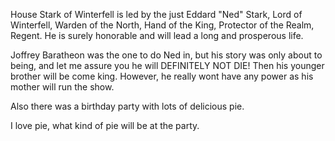 House Stark of Winterfell is led by the just Eddard "Ned" Stark, Lord of
Winterfell, Warden of the North, Hand of the King, Protector of the Realm,
Regent.  He is surely honorable and will lead a long and prosperous life.


Joffrey Baratheon was the one to do Ned in, but his story was only about to being, and let me assure you he will DEFINITELY NOT DIE!  Then his younger brother will be come king.  However, he really wont have any power as his mother will run the show.

Also there was a birthday party with lots of delicious pie.

I love pie, what kind of pie will be at the party.
